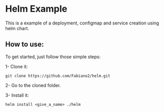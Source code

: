 # Helm Example
This is a example of a deployment, configmap and service creation using helm chart.

## How to use:
To get started, just follow those simple steps:

1- Clone it:

` git clone https://github.com/Fabiano2/helm.git `

2- Go to the cloned folder.

3- Install it:

``` helm install <give_a_name> ./helm ```




